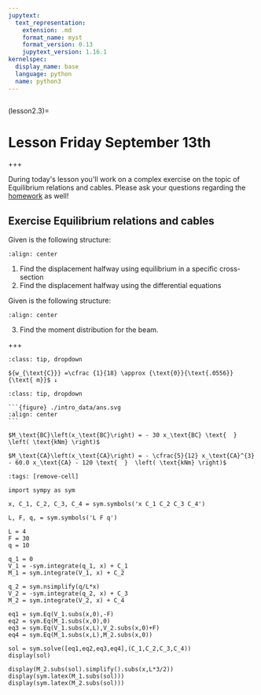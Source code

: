 ```yaml
---
jupytext:
  text_representation:
    extension: .md
    format_name: myst
    format_version: 0.13
    jupytext_version: 1.16.1
kernelspec:
  display_name: base
  language: python
  name: python3
---
```


```{index} Cables; Class exercise using differential equations and  equilibrium in a specific cross-section
```

(lesson2.3)=
# Lesson Friday September 13th

+++

During today's lesson you'll work on a complex exercise on the topic of Equilibrium relations and cables. Please ask your questions regarding the [homework](homework2.3) as well!

## Exercise Equilibrium relations and cables

Given is the following structure:

```{figure} ./intro_data/cable.svg
:align: center
```

1. Find the displacement halfway using equilibrium in a specific cross-section
2. Find the displacement halfway using the differential equations

Given is the following structure:

```{figure} ./intro_data/beam.svg
:align: center
```

3. Find the moment distribution for the beam.

+++

````{admonition} Solution assignment 1 and 2
:class: tip, dropdown

${w_{\text{C}}} =\cfrac {1}{18} \approx {\text{0}}{\text{.0556}}{\text{ m}}$ ↓
````

````{admonition} Solution assignment 3
:class: tip, dropdown

```{figure} ./intro_data/ans.svg
:align: center
```

$M_\text{BC}\left(x_\text{BC}\right) = - 30 x_\text{BC} \text{  } \left( \text{kNm} \right)$

$M_\text{CA}\left(x_\text{CA}\right) = - \cfrac{5}{12} x_\text{CA}^{3} - 60.0 x_\text{CA} - 120 \text{  }  \left( \text{kNm} \right)$
````

```{code-cell} ipython3
:tags: [remove-cell]

import sympy as sym

x, C_1, C_2, C_3, C_4 = sym.symbols('x C_1 C_2 C_3 C_4')

L, F, q, = sym.symbols('L F q')

L = 4
F = 30
q = 10

q_1 = 0
V_1 = -sym.integrate(q_1, x) + C_1
M_1 = sym.integrate(V_1, x) + C_2

q_2 = sym.nsimplify(q/L*x)
V_2 = -sym.integrate(q_2, x) + C_3
M_2 = sym.integrate(V_2, x) + C_4

eq1 = sym.Eq(V_1.subs(x,0),-F)
eq2 = sym.Eq(M_1.subs(x,0),0)
eq3 = sym.Eq(V_1.subs(x,L),V_2.subs(x,0)+F)
eq4 = sym.Eq(M_1.subs(x,L),M_2.subs(x,0))

sol = sym.solve([eq1,eq2,eq3,eq4],(C_1,C_2,C_3,C_4))
display(sol)

display(M_2.subs(sol).simplify().subs(x,L*3/2))
display(sym.latex(M_1.subs(sol)))
display(sym.latex(M_2.subs(sol)))
```
